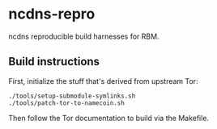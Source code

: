 # ncdns-repro

ncdns reproducible build harnesses for RBM.

## Build instructions

First, initialize the stuff that's derived from upstream Tor:

~~~
./tools/setup-submodule-symlinks.sh
./tools/patch-tor-to-namecoin.sh
~~~

Then follow the Tor documentation to build via the Makefile.
